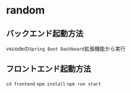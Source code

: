 # random


## バックエンド起動方法
vscodeの`Spring Boot Dashboard`拡張機能から実行

## フロントエンド起動方法

`cd frontend`
`npm install`
`npm run start`
